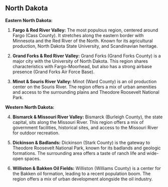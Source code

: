 ## North Dakota

**Eastern North Dakota:**

1. **Fargo & Red River Valley:** The most populous region, centered around Fargo (Cass County). It stretches along the eastern border with Minnesota and the Red River of the North. Known for its agricultural production, North Dakota State University, and Scandinavian heritage.

2. **Grand Forks & Red River Valley:** Grand Forks (Grand Forks County) is a major city with the University of North Dakota. This region shares characteristics with Fargo-Moorhead, but also has a strong airbase presence (Grand Forks Air Force Base).

3. **Minot & Souris River Valley:** Minot (Ward County) is an oil production center on the Souris River. The region offers a mix of urban amenities and access to the surrounding plains and Theodore Roosevelt National Park.

**Western North Dakota:**

4. **Bismarck & Missouri River Valley:** Bismarck (Burleigh County), the state capital, sits along the Missouri River. This region offers a mix of government facilities, historical sites, and access to the Missouri River for outdoor recreation.

5. **Dickinson & Badlands:** Dickinson (Stark County) is the gateway to Theodore Roosevelt National Park, known for its badlands and geologic formations. The surrounding area offers a taste of ranch life and wide-open spaces.

6. **Williston & Bakken Oil Fields:** Williston (Williams County) is a center for the Bakken oil formation, leading to a recent population boom. The region offers a mix of urban development alongside the oil industry.
